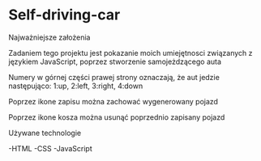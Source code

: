 # Self-driving-car

Najważniejsze założenia

Zadaniem tego projektu jest pokazanie moich umiejętnosci związanych z językiem JavaScript, poprzez stworzenie samojeżdzącego auta

Numery w górnej części prawej strony oznaczają, że aut jedzie następująco: 1:up, 2:left, 3:right, 4:down

Poprzez ikone zapisu można zachować wygenerowany pojazd

Poprzez ikone kosza można usunąć poprzednio zapisany pojazd

Używane technologie

-HTML -CSS -JavaScript
